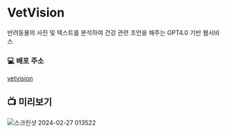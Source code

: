 # VetVision
반려동물의 사진 및 텍스트를 분석하여 건강 관련 조언을 해주는 GPT4.0 기반 웹서비스

### 💻 배포 주소
[vetvision](https://www.vetvision.site)

## 📺 미리보기
![스크린샷 2024-02-27 013522](https://github.com/DongSeonJin/VetVision/assets/129161266/5dcf5507-0e5c-4b99-9de7-0e2e2822f7f7)

